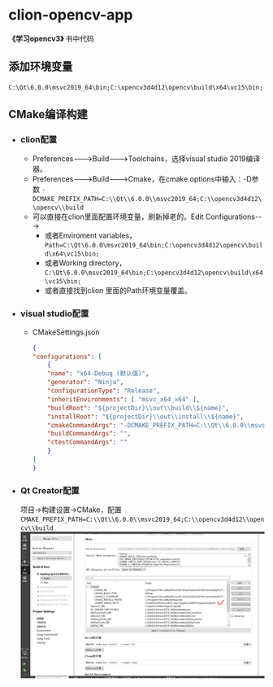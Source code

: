 # clion-opencv-app
**《学习opencv3》** 书中代码

## 添加环境变量 ##
`C:\Qt\6.0.0\msvc2019_64\bin;C:\opencv3d4d12\opencv\build\x64\vc15\bin;`

## CMake编译构建 ##

- ### clion配置 ###
  - Preferences--->Build--->Toolchains，选择visual studio 2019编译器。
  - Preferences--->Build--->Cmake，在cmake options中输入：-D参数
  `-DCMAKE_PREFIX_PATH=C:\\Qt\\6.0.0\\msvc2019_64;C:\\opencv3d4d12\\opencv\\build`
  - 可以直接在clion里面配置环境变量，刷新掉老的。Edit Configurations--->
    - 或者Enviroment variables，
        `Path=C:\Qt\6.0.0\msvc2019_64\bin;C:\opencv3d4d12\opencv\build\x64\vc15\bin;`
    - 或者Working directory，
        `C:\Qt\6.0.0\msvc2019_64\bin;C:\opencv3d4d12\opencv\build\x64\vc15\bin;`
    - 或者直接找到clion 里面的Path环境变量覆盖。

- ### visual studio配置 ###
  - CMakeSettings.json
    ```json
    {
    "configurations": [
        {
        "name": "x64-Debug (默认值)",
        "generator": "Ninja",
        "configurationType": "Release",
        "inheritEnvironments": [ "msvc_x64_x64" ],
        "buildRoot": "${projectDir}\\out\\build\\${name}",
        "installRoot": "${projectDir}\\out\\install\\${name}",
        "cmakeCommandArgs": "-DCMAKE_PREFIX_PATH=C:\\Qt\\6.0.0\\msvc2019_64;C:\\opencv3d4d12\\opencv\\build",
        "buildCommandArgs": "",
        "ctestCommandArgs": ""
        }
    ]
    }
    ```
- ### Qt Creator配置 ###
  项目->构建设置->CMake，配置
  `CMAKE_PREFIX_PATH=C:\\Qt\\6.0.0\\msvc2019_64;C:\\opencv3d4d12\\opencv\\build`
  ![配置截图](./qtcreator.png)
